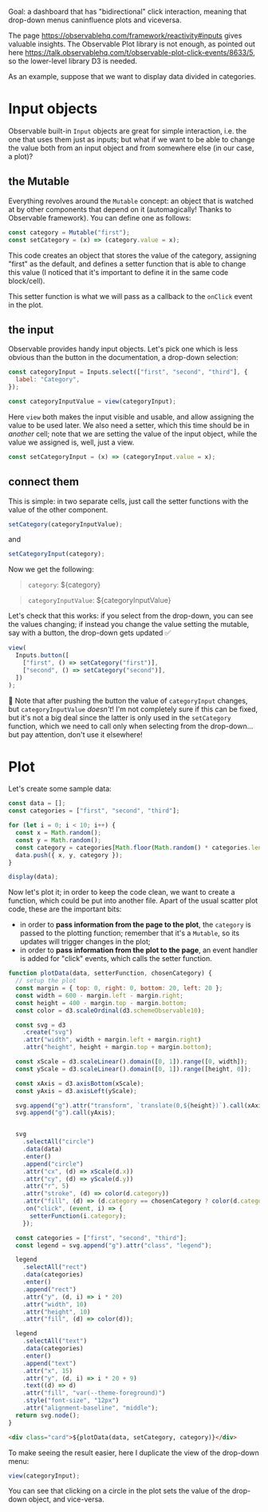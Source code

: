 Goal: a dashboard that has "bidirectional" click interaction, meaning that drop-down menus caninfluence plots and viceversa.

The page https://observablehq.com/framework/reactivity#inputs gives valuable insights. The Observable Plot library is not enough, as pointed out here https://talk.observablehq.com/t/observable-plot-click-events/8633/5, so the lower-level library D3 is needed.

As an example, suppose that we want to display data divided in categories.

# Input objects

Observable built-in `Input` objects are great for simple interaction, i.e. the one that uses them just as inputs; but what if we want to be able to change the value both from an input object and from somewhere else (in our case, a plot)?

## the Mutable

Everything revolves around the `Mutable` concept: an object that is watched at by other components that depend on it (automagically! Thanks to Observable framework). You can define one as follows:

```js echo
const category = Mutable("first");
const setCategory = (x) => (category.value = x);
```

This code creates an object that stores the value of the category, assigning "first" as the default, and defines a setter function that is able to change this value (I noticed that it's important to define it in the same code block/cell).

This setter function is what we will pass as a callback to the `onClick` event in the plot.

## the input

Observable provides handy input objects. Let's pick one which is less obvious than the button in the documentation, a drop-down selection:

```js echo
const categoryInput = Inputs.select(["first", "second", "third"], {
  label: "Category",
});
```

```js echo
const categoryInputValue = view(categoryInput);
```

Here `view` both makes the input visible and usable, and allow assigning the value to be used later.
We also need a setter, which this time should be in _another_ cell; note that we are setting the value of the input object, while the value we assigned is, well, just a view.

```js echo
const setCategoryInput = (x) => (categoryInput.value = x);
```

## connect them

This is simple: in two separate cells, just call the setter functions with the value of the other component.

```js echo
setCategory(categoryInputValue);
```


and

```js echo
setCategoryInput(category);
```

Now we get the following:
>`category`: ${category}

>`categoryInputValue`: ${categoryInputValue}


Let's check that this works: if you select from the drop-down, you can see the values changing; if instead you change the value setting the mutable, say with a button, the drop-down gets updated ✅

```js echo
view(
  Inputs.button([
    ["first", () => setCategory("first")],
    ["second", () => setCategory("second")],
  ])
);
```


👀 Note that after pushing the button the value of `categoryInput` changes, but `categoryInputValue` _doesn't_! I'm not completely sure if this can be fixed, but it's not a big deal since the latter is only used in the `setCategory` function, which we need to call only when selecting from the drop-down... but pay attention, don't use it elsewhere!


# Plot

Let's create some sample data:

```js echo
const data = [];
const categories = ["first", "second", "third"];

for (let i = 0; i < 10; i++) {
  const x = Math.random();
  const y = Math.random();
  const category = categories[Math.floor(Math.random() * categories.length)];
  data.push({ x, y, category });
}

display(data);
```

Now let's plot it; in order to keep the code clean, we want to create a function, which could be put into another file.
Apart of the usual scatter plot code, these are the important bits:
- in order to **pass information from the page to the plot**, the `category` is passed to the plotting function; remember that it's a `Mutable`, so its updates will trigger changes in the plot;
- in order to **pass information from the plot to the page**, an event handler is added for "click" events, which calls the setter function.

```js echo
function plotData(data, setterFunction, chosenCategory) {
  // setup the plot
  const margin = { top: 0, right: 0, bottom: 20, left: 20 };
  const width = 600 - margin.left - margin.right;
  const height = 400 - margin.top - margin.bottom;
  const color = d3.scaleOrdinal(d3.schemeObservable10);

  const svg = d3
    .create("svg")
    .attr("width", width + margin.left + margin.right)
    .attr("height", height + margin.top + margin.bottom);

  const xScale = d3.scaleLinear().domain([0, 1]).range([0, width]);
  const yScale = d3.scaleLinear().domain([0, 1]).range([height, 0]);

  const xAxis = d3.axisBottom(xScale);
  const yAxis = d3.axisLeft(yScale);

  svg.append("g").attr("transform", `translate(0,${height})`).call(xAxis);
  svg.append("g").call(yAxis);


  svg
    .selectAll("circle")
    .data(data)
    .enter()
    .append("circle")
    .attr("cx", (d) => xScale(d.x))
    .attr("cy", (d) => yScale(d.y))
    .attr("r", 5)
    .attr("stroke", (d) => color(d.category))
    .attr("fill", (d) => (d.category == chosenCategory ? color(d.category) : undefined))
    .on("click", (event, i) => {
      setterFunction(i.category);
    });

  const categories = ["first", "second", "third"];
  const legend = svg.append("g").attr("class", "legend");

  legend
    .selectAll("rect")
    .data(categories)
    .enter()
    .append("rect")
    .attr("y", (d, i) => i * 20)
    .attr("width", 10)
    .attr("height", 10)
    .attr("fill", (d) => color(d));

  legend
    .selectAll("text")
    .data(categories)
    .enter()
    .append("text")
    .attr("x", 15)
    .attr("y", (d, i) => i * 20 + 9)
    .text((d) => d)
    .attr("fill", "var(--theme-foreground)")
    .style("font-size", "12px")
    .attr("alignment-baseline", "middle");
  return svg.node();
}
```

```html echo
<div class="card">${plotData(data, setCategory, category)}</div>
```

To make seeing the result easier, here I duplicate the view of the drop-down menu:

```js
view(categoryInput);
```

You can see that clicking on a circle in the plot sets the value of the drop-down object, and vice-versa.
